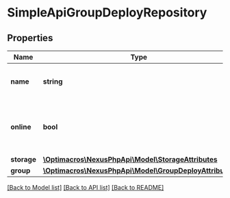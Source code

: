 # SimpleApiGroupDeployRepository

## Properties
Name | Type | Description | Notes
------------ | ------------- | ------------- | -------------
**name** | **string** | A unique identifier for this repository | [optional] 
**online** | **bool** | Whether this repository accepts incoming requests | 
**storage** | [**\Optimacros\NexusPhpApi\Model\StorageAttributes**](StorageAttributes.md) |  | 
**group** | [**\Optimacros\NexusPhpApi\Model\GroupDeployAttributes**](GroupDeployAttributes.md) |  | 

[[Back to Model list]](../README.md#documentation-for-models) [[Back to API list]](../README.md#documentation-for-api-endpoints) [[Back to README]](../README.md)


